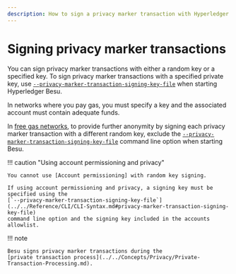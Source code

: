 ```yaml
---
description: How to sign a privacy marker transaction with Hyperledger Besu
---
```


# Signing privacy marker transactions

You can sign privacy marker transactions with either a random key or a specified key. To sign
privacy marker transactions with a specified private key, use
[`--privacy-marker-transaction-signing-key-file`](../../Reference/CLI/CLI-Syntax.md#privacy-marker-transaction-signing-key-file)
when starting Hyperledger Besu.

In networks where you pay gas, you must specify a key and the associated account must contain
adequate funds.

In [free gas networks](../../HowTo/Configure/FreeGas.md), to provide further anonymity by signing
each privacy marker transaction with a different random key, exclude the
[`--privacy-marker-transaction-signing-key-file`](../../Reference/CLI/CLI-Syntax.md#privacy-marker-transaction-signing-key-file)
command line option when starting Besu.

!!! caution "Using account permissioning and privacy"

    You cannot use [Account permissioning] with random key signing.

    If using account permissioning and privacy, a signing key must be specified using the
    [`--privacy-marker-transaction-signing-key-file`](../../Reference/CLI/CLI-Syntax.md#privacy-marker-transaction-signing-key-file)
    command line option and the signing key included in the accounts allowlist.

!!! note

    Besu signs privacy marker transactions during the
    [private transaction process](../../Concepts/Privacy/Private-Transaction-Processing.md).

<!-- Links -->
[Account permissioning]: ../../Concepts/Permissioning/Permissioning-Overview.md#account-permissioning
